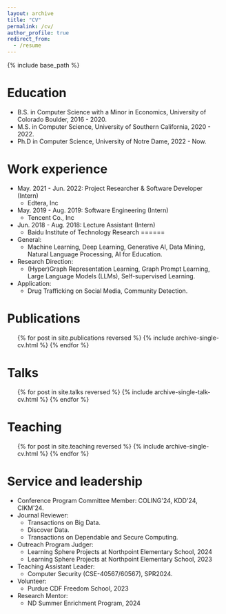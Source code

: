 ```yaml
---
layout: archive
title: "CV"
permalink: /cv/
author_profile: true
redirect_from:
  - /resume
---
```


{% include base_path %}

Education
======
* B.S. in Computer Science with a Minor in Economics, University of Colorado Boulder, 2016 - 2020.
* M.S. in Computer Science, University of Southern California, 2020 - 2022.
* Ph.D in Computer Science, University of Notre Dame, 2022 - Now. 

Work experience
======
* May. 2021 - Jun. 2022: Project Researcher & Software Developer (Intern)
  * Edtera, Inc
* May. 2019 - Aug. 2019: Software Engineering (Intern)
  * Tencent Co., Inc
* Jun. 2018 - Aug. 2018: Lecture Assistant (Intern)
  * Baidu Institute of Technology 
Research
======
* General:
  * Machine Learning, Deep Learning, Generative AI, Data Mining, Natural Language Processing, AI for Education.
* Research Direction:
  * (Hyper)Graph Representation Learning, Graph Prompt Learning, Large Language Models (LLMs), Self-supervised Learning.
* Application:
  * Drug Trafficking on Social Media, Community Detection.

Publications
======
  <ul>{% for post in site.publications reversed %}
    {% include archive-single-cv.html %}
  {% endfor %}</ul>
  
Talks
======
  <ul>{% for post in site.talks reversed %}
    {% include archive-single-talk-cv.html  %}
  {% endfor %}</ul>
  
Teaching
======
  <ul>{% for post in site.teaching reversed %}
    {% include archive-single-cv.html %}
  {% endfor %}</ul>
  
Service and leadership
======
* Conference Program Committee Member: COLING'24, KDD'24, CIKM'24.
* Journal Reviewer: 
  *  Transactions on Big Data.
  *  Discover Data.
  *  Transactions on Dependable and Secure Computing.
* Outreach Program Judger: 
  * Learning Sphere Projects at Northpoint Elementary School, 2024
  * Learning Sphere Projects at Northpoint Elementary School, 2023
* Teaching Assistant Leader:
  * Computer Security (CSE-40567/60567), SPR2024. 
* Volunteer:
  * Purdue CDF Freedom School, 2023
* Research Mentor:
  * ND Summer Enrichment Program, 2024

